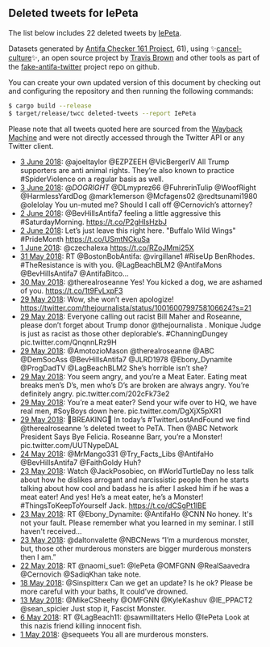 ## Deleted tweets for IePeta

The list below includes 22 deleted tweets by
[IePeta](https://twitter.com/IePeta).



Datasets generated by [Antifa Checker 161 Project](https://twitter.com/antifacheck161), 61), using ✨[cancel-culture](https://github.com/travisbrown/cancel-culture)✨, an open source project by 
[Travis Brown](https://twitter.com/travisbrown) and other tools as part of the 
[fake-antifa-twitter](https://github.com/antifacheck161/fake-antifa-twitter) project repo on github.

You can create your own updated version of this document by checking out and configuring the
repository and then running the following commands:

```bash
$ cargo build --release
$ target/release/twcc deleted-tweets --report IePeta
```

Please note that all tweets quoted here are sourced from the
[Wayback Machine](https://web.archive.org) and were not directly accessed through the Twitter API or
any Twitter client.

* [ 3 June 2018](https://web.archive.org/web/20180603214005/https://twitter.com/IePeta/status/1003390893032738817): @ajoeltaylor @EZPZEEH @VicBergerIV All Trump supporters are anti animal rights. They’re also known to practice #SpiderViolence on a regular basis as well. <!--1003390893032738817-->
* [ 3 June 2018](https://web.archive.org/web/20180603031508/https://twitter.com/IePeta/status/1003112823294025728): @_DOGRIGHT_ @DLmyprez66 @FuhrerinTulip @WoofRight @HarmlessYardDog @mark1emerson @Mcfagens02 @redtsunami1980 @olelolay You un-muted me? Should I call off @Cernovich’s attorney? <!--1003112823294025728-->
* [ 2 June 2018](https://web.archive.org/web/20180602140203/https://twitter.com/IePeta/status/1002913237334089729): @BevHillsAntifa7 feeling a little aggressive this #SaturdayMorning. https://t.co/P2gHlsHzbJ <!--1002913237334089729-->
* [ 2 June 2018](https://web.archive.org/web/20180602024507/https://twitter.com/IePeta/status/1002742881470296065): Let’s just leave this right here.   "Buffalo Wild Wings"   #PrideMonth https://t.co/USmtNCkuSa <!--1002742881470296065-->
* [ 1 June 2018](https://web.archive.org/web/20180601175128/https://twitter.com/IePeta/status/1002608584037765120): @czechalexa  https://t.co/RZoJMmi25X <!--1002608584037765120-->
* [31 May 2018](https://web.archive.org/web/20180531164204/https://twitter.com/IePeta/status/1002228731094515712): RT @BostonBobAntifa: @virgillane1 #RiseUp BenRhodes. #TheResistance is with you. @LagBeachBLM2  @AntifaMons  @BevHillsAntifa7  @AntifaBitco… <!--1002228731094515712-->
* [30 May 2018](https://web.archive.org/web/20180530042259/https://twitter.com/IePeta/status/1001680346830770176): @therealroseanne Yes! You kicked a dog, we are ashamed of you. https://t.co/1t9FvLxpF3 <!--1001680346830770176-->
* [29 May 2018](https://web.archive.org/web/20180529234032/https://twitter.com/IePeta/status/1001601585489756160): Wow, she won’t even apologize! https://twitter.com/thejournalista/status/1001600799758106624?s=21 <!--1001606032152391680-->
* [29 May 2018](https://web.archive.org/web/20180529234032/https://twitter.com/IePeta/status/1001601585489756160): Everyone calling out racist Bill Maher and Roseanne, please don’t forget about Trump donor  @thejournalista .  Monique Judge is just as racist as those other deplorable‘s.    #ChanningDungey  pic.twitter.com/QnqnnLRz9H <!--1001601585489756160-->
* [29 May 2018](https://web.archive.org/web/20180529190737/https://twitter.com/IePeta/status/1001540584232779776): @AmotozioMason @therealroseanne @ABC @DemSocAss @BevHillsAntifa7 @JLRD1978 @Ebony_Dynamite @ProgDadTV @LagBeachBLM2 She’s horrible isn’t she? <!--1001540584232779776-->
* [29 May 2018](https://web.archive.org/web/20180529190754/https://twitter.com/IePeta/status/1001532559933693953): You seem angry, and you’re a Meat Eater.  Eating meat breaks men’s D’s, men who’s D’s are broken are always angry.  You’re definitely angry. pic.twitter.com/202cFk73e2 <!--1001536969464152065-->
* [29 May 2018](https://web.archive.org/web/20180529190754/https://twitter.com/IePeta/status/1001532559933693953): You’re a meat eater?  Send your wife over to HQ, we have real men,  #SoyBoys  down here. pic.twitter.com/DgXjX5pXR1 <!--1001535643602731009-->
* [29 May 2018](https://web.archive.org/web/20180529190754/https://twitter.com/IePeta/status/1001532559933693953): 🚨BREAKING🚨  In today’s  #TwitterLostAndFound  we find  @therealroseanne ’s deleted tweet to PeTA.  Then  @ABC  Network President Says Bye Felicia.  Roseanne Barr, you’re a Monster! pic.twitter.com/UUTNypeDAL <!--1001532559933693953-->
* [24 May 2018](https://web.archive.org/web/20180524124630/https://twitter.com/IePeta/status/999632733771984898): @MrMango331 @Try_Facts_Libs @AntifaHo @BevHillsAntifa7 @FaithGoldy Huh? <!--999632733771984898-->
* [23 May 2018](https://web.archive.org/web/20180523235210/https://twitter.com/IePeta/status/999437866382995456): Watch @JackPosobiec, on #WorldTurtleDay no less talk about how he dislikes arrogant and narcissistic people then he starts talking about how cool and badass he is after I asked him if he was a meat eater!  And yes! He’s a meat eater, he’s a Monster!  #ThingsToKeepToYourself Jack. https://t.co/dCSgPt1lBE <!--999437866382995456-->
* [23 May 2018](https://web.archive.org/web/20180523230754/https://twitter.com/IePeta/status/999426726303166464): RT @Ebony_Dynamite: @AntifaHo @CNN No honey. It's not your fault. Please remember what you learned in my seminar. I still haven't received… <!--999426726303166464-->
* [23 May 2018](https://web.archive.org/web/20180523020322/https://twitter.com/IePeta/status/999108496095301632): @daltonvalette @NBCNews “I’m a murderous monster, but, those other murderous monsters are bigger murderous monsters then I am.” <!--999108496095301632-->
* [22 May 2018](https://web.archive.org/web/20180522031820/https://twitter.com/IePeta/status/998764974200668160): RT @naomi_sue1: @IePeta @OMFGNN @RealSaavedra @Cernovich @SadiqKhan take note. <!--998764974200668160-->
* [18 May 2018](https://web.archive.org/web/20180518004124/https://twitter.com/IePeta/status/997275929150828544): @Sinspitterx Can we get an update? Is he ok?   Please be more careful with your baths, It could’ve drowned. <!--997275929150828544-->
* [13 May 2018](https://web.archive.org/web/20180513070842/https://twitter.com/IePeta/status/995561457076002816): @MikeCSheehy @OMFGNN @KyleKashuv @IE_PPACT2 @sean_spicier Just stop it, Fascist Monster. <!--995561457076002816-->
* [ 6 May 2018](https://web.archive.org/web/20180506134516/https://twitter.com/IePeta/status/993124541269331971): RT @LagBeach11: @sawmilltaters Hello @IePeta Look at this nazis friend killing innocent fish. <!--993124541269331971-->
* [ 1 May 2018](https://web.archive.org/web/20180501180342/https://twitter.com/IePeta/status/991377638844329985): @sequeets You all are murderous monsters. <!--991377638844329985-->
